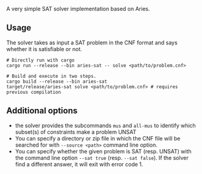 A very simple SAT solver implementation based on Aries.

## Usage

The solver takes as input a SAT problem in the CNF format and says whether it is satisfiable or not.

```shell
# Directly run with cargo
cargo run --release --bin aries-sat -- solve <path/to/problem.cnf>

# Build and execute in two steps.
cargo build --release --bin aries-sat
target/release/aries-sat solve <path/to/problem.cnf> # requires previous compilation
```

## Additional options

- the solver provides the subcommands `mus` and `all-mus` to identify which subset(s) of constraints make a problem UNSAT
- You can specify a directory or zip file in which the CNF file will be searched for with `--source <path>` command line option.
- You can specify whether the given problem is SAT (resp. UNSAT) with the command line option `--sat true` (resp. `--sat false`). If the solver find a different answer, it will exit with error code 1.
